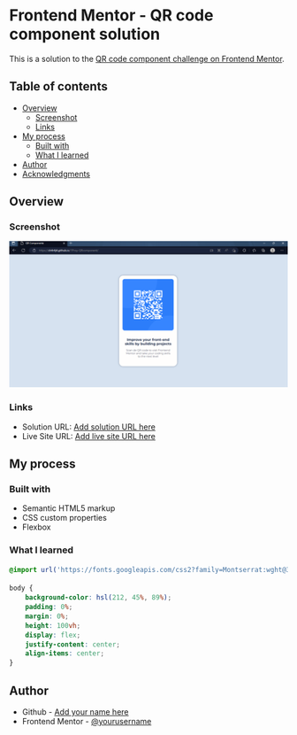 # Frontend Mentor - QR code component solution

This is a solution to the [QR code component challenge on Frontend Mentor](https://www.frontendmentor.io/challenges/qr-code-component-iux_sIO_H). 

## Table of contents

- [Overview](#overview)
  - [Screenshot](#screenshot)
  - [Links](#links)
- [My process](#my-process)
  - [Built with](#built-with)
  - [What I learned](#what-i-learned)
- [Author](#author)
- [Acknowledgments](#acknowledgments)

## Overview

### Screenshot

![screenshot from the solution](./images/screenshot.png)

### Links

- Solution URL: [Add solution URL here](https://github.com/ch4r4j4/1Proy-QRcomponent)
- Live Site URL: [Add live site URL here](https://ch4r4j4.github.io/1Proy-QRcomponent)

## My process

### Built with

- Semantic HTML5 markup
- CSS custom properties
- Flexbox

### What I learned

```css
@import url('https://fonts.googleapis.com/css2?family=Montserrat:wght@300;700&display=swap');

body {
    background-color: hsl(212, 45%, 89%);
    padding: 0%;
    margin: 0%;
    height: 100vh;
    display: flex;
    justify-content: center;
    align-items: center;
}
```

## Author

- Github - [Add your name here](https://github.com/ch4r4j4)
- Frontend Mentor - [@yourusername](https://www.frontendmentor.io/profile/ch4r4j4)